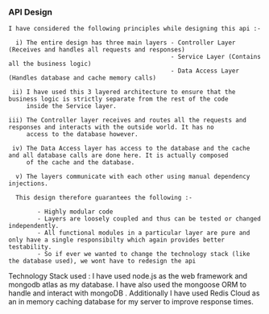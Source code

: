 ### API Design
    
    I have considered the following principles while designing this api :-
     
      i) The entire design has three main layers - Controller Layer (Receives and handles all requests and responses)
                                                 - Service Layer (Contains all the business logic)
                                                 - Data Access Layer (Handles database and cache memory calls)
                                                 
     ii) I have used this 3 layered architecture to ensure that the business logic is strictly separate from the rest of the code
         inside the Service layer.
         
    iii) The Controller layer receives and routes all the requests and responses and interacts with the outside world. It has no 
         access to the database however.
         
     iv) The Data Access layer has access to the database and the cache and all database calls are done here. It is actually composed 
         of the cache and the database.
      
      v) The layers communicate with each other using manual dependency injections.   
         
      This design therefore guarantees the following :-
        
            - Highly modular code
            - Layers are loosely coupled and thus can be tested or changed independently.
            - All functional modules in a particular layer are pure and only have a single responsibilty which again provides better testability.
            - So if ever we wanted to change the technology stack (like the database used), we wont have to redesign the api
            
   Technology Stack used : I have used node.js as the web framework and mongodb atlas as my database. I have also used the mongoose ORM to handle 
                           and interact with mongoDB . Additionally I have used Redis Cloud as an in memory caching database for my server to improve response times.
                           
